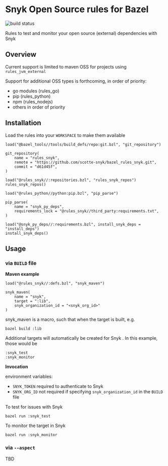 # Snyk Open Source rules for Bazel

![build status](https://github.com/scotte-snyk/bazel_rules_snyk/actions/workflows/build.yml/badge.svg)

Rules to test and monitor your open source (external) dependencies with Snyk

## Overview
Current support is limited to maven OSS for projects using `rules_jvm_external`

Support for additional OSS types is forthcoming, in order of priority:

- go modules (rules_go)
- pip (rules_python)
- npm (rules_nodejs)
- others in order of priority

## Installation

Load the rules into your `WORKSPACE` to make them available

```
load("@bazel_tools//tools/build_defs/repo:git.bzl", "git_repository")

git_repository(
    name = "rules_snyk",
    remote = "https://github.com/scotte-snyk/bazel_rules_snyk.git",
    commit = "d61d45f",
)

load("@rules_snyk//:repositories.bzl", "rules_snyk_repos")
rules_snyk_repos()

load("@rules_python//python:pip.bzl", "pip_parse")

pip_parse(
    name = "snyk_py_deps",
    requirements_lock = "@rules_snyk//third_party:requirements.txt",
)

load("@snyk_py_deps//:requirements.bzl", install_snyk_deps = "install_deps")
install_snyk_deps()
```

## Usage
### via `BUILD` file 

**Maven example**

```
load("@rules_snyk//:defs.bzl", "snyk_maven")

snyk_maven(
    name = "snyk",
    target = ":lib",
    snyk_organization_id = "<snyk_org_id>"
)
```

snyk_maven is a macro, such that when the target is built, e.g.
```
bazel build :lib
```

Additional targets will automatically be created for Snyk .  In this example, those would be 
```
:snyk_test
:snyk_monitor
```

**Invocation**

environment variables:
- `SNYK_TOKEN` required to authenticate to Snyk
- `SNYK_ORG_ID` not required if specifying `snyk_organization_id` in the `BUILD` file

To test for issues with Snyk

```
bazel run :snyk_test
```

To monitor the target in Snyk

```
bazel run :snyk_monitor
```

### via `--aspect`

TBD
